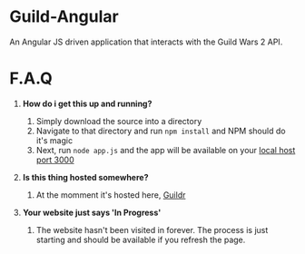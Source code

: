 Guild-Angular
=============

An Angular JS driven application that interacts with the Guild Wars 2 API.


F.A.Q
=====

1. **How do i get this up and running?**
    1. Simply download the source into a directory
    2. Navigate to that directory and run ` npm install ` and NPM should do it's magic
    3. Next, run `node app.js` and the app will be available on your [local host port 3000](http://localhost:3000)

2. **Is this thing hosted somewhere?**
    1. At the momment it's hosted here, [Guildr](http://guild-angular.aws.af.cm/#/home)

3. **Your website just says 'In Progress'**
    1. The website hasn't been visited in forever. The process is just starting and should be available if you refresh the page. 
